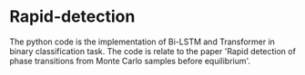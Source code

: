 # Rapid-detection
The python code is the implementation of Bi-LSTM and Transformer in binary classification task. The code is relate to the paper 'Rapid detection of phase transitions from Monte Carlo samples before equilibrium'.


